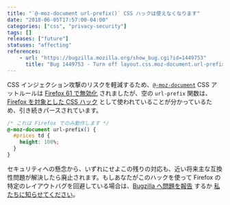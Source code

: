 ```yaml
---
title: "`@-moz-document url-prefix()` CSS ハックは使えなくなります"
date: "2018-06-05T17:57:00-04:00"
categories: ["css", "privacy-security"]
tags: []
releases: ["future"]
statuses: "affecting"
references:
    - url: "https://bugzilla.mozilla.org/show_bug.cgi?id=1449753"
      title: "Bug 1449753 - Turn off layout.css.moz-document.url-prefix-hack.enabled by default."
---
```

CSS インジェクション攻撃のリスクを軽減するため、[`@-moz-document`](https://developer.mozilla.org/docs/Web/CSS/@document) CSS アットルールは [Firefox 61 で無効化](https://www.fxsitecompat.dev/ja/docs/2018/moz-document-support-has-been-dropped-except-for-empty-url-prefix/) されましたが、空の `url-prefix` 関数は、[Firefox を対象とした CSS ハック](https://css-tricks.com/snippets/css/css-hacks-targeting-firefox/) として使われていることが分かっているため、引き続きパースされています。

```css
/* これは Firefox でのみ動作します */
@-moz-document url-prefix() {
  #prices td {
    height: 100%;
  }
}
```

セキュリティへの懸念から、いずれにせよこの残りの対応も、近い将来主な互換性問題が解決したら廃止されます。もしあなたがこのハックを使って Firefox の特定のレイアウトバグを回避している場合は、[Bugzilla へ問題を報告](https://bugzilla.mozilla.org/enter_bug.cgi?product=Core&component=Layout&blocked=1449753) するか [私たちに知らせてください](https://www.fxsitecompat.dev/ja/contribute/)。
